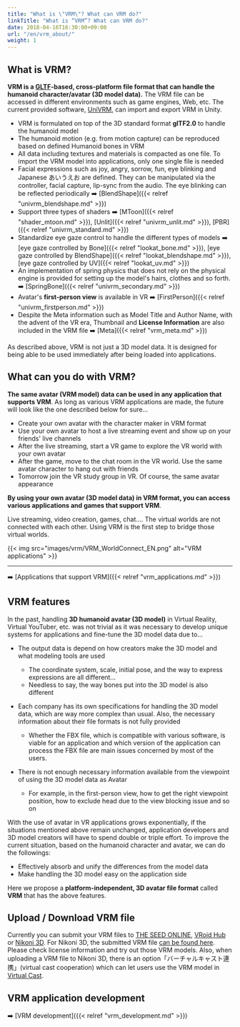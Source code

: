 ```yaml
---
title: "What is \"VRM\"? What can VRM do?"
linkTitle: "What is “VRM”? What can VRM do?"
date: 2018-04-16T16:30:00+09:00
url: "/en/vrm_about/"
weight: 1
---
```


## What is VRM?

**VRM is a [GLTF](https://www.khronos.org/gltf/)-based, cross-platform file format that can handle the humanoid character/avatar (3D model data).**
The VRM file can be accessed in different environments such as game engines, Web, etc.
The current provided software, [UniVRM](https://github.com/vrm-c/UniVRM), can import and export VRM in Unity.

* VRM is formulated on top of the 3D standard format **glTF2.0** to handle the humanoid model 
* The humanoid motion (e.g. from motion capture) can be reproduced based on defined Humanoid bones in VRM
* All data including textures and materials is compacted as one file. To import the VRM model into applications, only one single file is needed 
* Facial expressions such as joy, angry, sorrow, fun, eye blinking and Japanese あいうえお are defined. They can be manipulated via the controller, facial capture, lip-sync from the audio. The eye blinking can be reflected periodically ➡️ [BlendShape]({{< relref "univrm_blendshape.md" >}})
* Support three types of shaders ➡️ [MToon]({{< relref "shader_mtoon.md" >}}), [Unlit]({{< relref "univrm_unlit.md" >}}), [PBR]({{< relref "univrm_standard.md" >}})
* Standardize eye gaze control to handle the different types of models ➡️ [eye gaze controlled by Bone]({{< relref "lookat_bone.md" >}}), [eye gaze controlled by BlendShape]({{< relref "lookat_blendshape.md" >}}), [eye gaze controlled by UV]({{< relref "lookat_uv.md" >}})
* An implementation of spring physics that does not rely on the physical engine is provided for setting up the model's hairs, clothes and so forth. ➡️ [SpringBone]({{< relref "univrm_secondary.md" >}})
* Avatar's **first-person view** is available in VR ➡️ [FirstPerson]({{< relref "univrm_firstperson.md" >}})
* Despite the Meta information such as Model Title and Author Name, with the advent of the VR era, Thumbnail and **License Information** are also included in the VRM file ➡️ [Meta]({{< relref "vrm_meta.md" >}})

As described above, VRM is not just a 3D model data. It is designed for being able to be used immediately after being loaded into applications.

## What can you do with VRM?

**The same avatar (VRM model) data can be used in any application that supports VRM**. As long as various VRM applications are made, the future will look like the one described below for sure...

* Create your own avatar with the character maker in VRM format 
* Use your own avatar to host a live streaming event and show up on your friends' live channels
* After the live streaming, start a VR game to explore the VR world with your own avatar 
* After the game, move to the chat room in the VR world. Use the same avatar character to hang out with friends
* Tomorrow join the VR study group in VR. Of course, the same avatar appearance

**By using your own avatar (3D model data) in VRM format, you can access various applications and games that support VRM**.

Live streaming, video creation, games, chat.... The virtual worlds are not connected with each other. Using VRM is the first step to bridge those virtual worlds.

{{< img src="images/vrm/VRM_WorldConnect_EN.png" alt="VRM applications" >}}

---

➡️ [Applications that support VRM]({{< relref "vrm_applications.md" >}})

## VRM features

In the past, handling **3D humanoid avatar (3D model)** in Virtual Reality, Virtual YouTuber, etc. was not trivial as it was necessary to develop unique systems for applications and fine-tune the 3D model data due to...

* The output data is depend on how creators make the 3D model and what modeling tools are used
    * The coordinate system, scale, initial pose, and the way to express expressions are all different...
    * Needless to say, the way bones put into the 3D model is also different

* Each company has its own specifications for handling the 3D model data, which are way more complex than usual. Also, the necessary information about their file formats is not fully provided
    * Whether the FBX file, which is compatible with various software, is viable for an application and which version of the application can process the FBX file are main issues concerned by most of the users.

* There is not enough necessary information available from the viewpoint of using the 3D model data as Avatar
	* For example, in the first-person view, how to get the right viewpoint position, how to exclude head due to the view blocking issue and so on

With the use of avatar in VR applications grows exponentially, if the situations mentioned above remain unchanged, application developers and 3D model creators will have to spend double or triple effort. To improve the current situation, based on the humanoid character and avatar, we can do the followings:

* Effectively absorb and unify the differences from the model data
* Make handling the 3D model easy on the application side

Here we propose a **platform-independent, 3D avatar file format** called **VRM** that has the above features.

## Upload / Download VRM file

Currently you can submit your VRM files to [THE SEED ONLINE](https://seed.online/en/), [VRoid Hub](https://hub.vroid.com/en/) or [Nikoni 3D](https://3d.nicovideo.jp/). For Nikoni 3D, the submitted VRM file [can be found here](https://3d.nicovideo.jp/search?word_type=tag&word=VRM). Please check license information and try out those VRM models.
Also, when uploading a VRM file to Nikoni 3D, there is an option「バーチャルキャスト連携」(virtual cast cooperation) which can let users use the VRM model in [Virtual Cast](https://virtualcast.jp/).

## VRM application development

 ➡️ [VRM development]({{< relref "vrm_development.md" >}})
